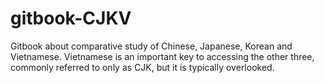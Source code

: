 # gitbook-CJKV
Gitbook about comparative study of Chinese, Japanese, Korean and Vietnamese. Vietnamese is an important key to accessing the other three, commonly referred to only as CJK, but it is typically overlooked.
